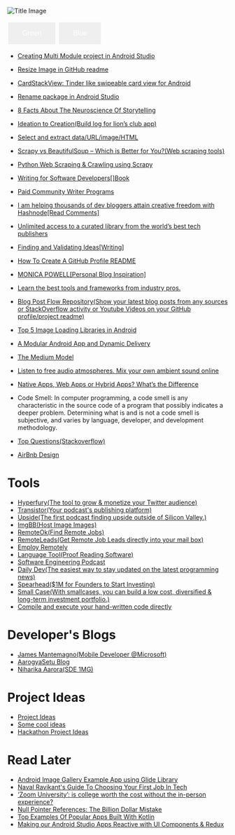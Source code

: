 <!--<a href="url"><img src="https://i.ibb.co/j6RKXz1/photo-1457369804613-52c61a468e7d.jpg" align="center" height="250" ></a>-->


![Title Image](https://i.ibb.co/DDVJqwg/EVERYTHING.png)

<!DOCTYPE html>
<html>
<head>
<style>
.button {
  border: none;
  color: white;
  padding: 16px 32px;
  text-align: center;
  text-decoration: none;
  display: inline-block;
  font-size: 16px;
  margin: 4px 2px;
  transition-duration: 0.4s;
  cursor: pointer;
}

.button1 {
  background-color: white;
  color: black;
  border: 2px solid #4CAF50;
}

.button1:hover {
  background-color: #4CAF50;
  color: white;
}

.button2 {
  background-color: white;
  color: black;
  border: 2px solid #008CBA;
}

.button2:hover {
  background-color: #008CBA;
  color: white;
}

</style>
</head>
<body>

<button class="button button1">Green</button>
<button class="button button2">Blue</button>

</body>
</html>


- [Creating Multi Module project in Android Studio](https://www.youtube.com/watch?v=Mg-DM5XAddk&ab_channel=TechWithAman)
- [Resize Image in GitHub readme](https://stackoverflow.com/questions/24383700/resize-image-in-the-wiki-of-github-using-markdown#:~:text=Old%20Answer%3A%201%20Make%20a%20gist%2C%20say%20Mygist.md,Cut-paste%20that%20by%20hand%20into%20your%20Mygist.md.%20)
- [CardStackView: Tinder like swipeable card view for Android](https://github.com/yuyakaido/CardStackView)
- [Rename package in Android Studio](https://stackoverflow.com/questions/16804093/rename-package-in-android-studio)
- [8 Facts About The Neuroscience Of Storytelling](https://www.story2.com/blog/8-facts-about-the-neuroscience-of-storytelling)
- [Ideation to Creation(Build log for lion’s club app)](https://aradh.co/app-for-charity-344057484e0b)
- [Select and extract data/URL/image/HTML](https://www.octoparse.com/tutorial-7/extract-data)
- [Scrapy vs BeautifulSoup – Which is Better for You?(Web scraping tools)](https://smartproxy.com/blog/scrapy-vs-beautifulsoup)
- [Python Web Scraping & Crawling using Scrapy](https://www.youtube.com/playlist?list=PLhTjy8cBISEqkN-5Ku_kXG4QW33sxQo0t)
- [Writing for Software Developers[]Book](https://gumroad.com/l/uZPZU/)
- [Paid Community Writer Programs](https://github.com/malgamves/CommunityWriterPrograms)
- [I am helping thousands of dev bloggers attain creative freedom with Hashnode[Read Comments]](https://hashnode.com/post/i-am-helping-thousands-of-dev-bloggers-attain-creative-freedom-with-hashnode-i-am-sandeep-panda-ask-me-anything-ckevuvvp4026bnzs143a5c2rd)
- [Unlimited access to a curated library from the world’s best tech publishers](https://www.sitepoint.com/)
- [Finding and Validating Ideas[Writing]](https://philipkiely.com/assets/files/wfsd_chapter1_sample.pdf?_ga=2.183563686.1691563699.1605671917-484075323.1603749376)
- [How To Create A GitHub Profile README](https://www.aboutmonica.com/blog/how-to-create-a-github-profile-readme)
- [MONICA POWELL[Personal Blog Inspiration]](https://www.aboutmonica.com/)
- [Learn the best tools and frameworks from industry pros.](https://egghead.io/)
- [Blog Post Flow Repository(Show your latest blog posts from any sources or StackOverflow activity or Youtube Videos on your GitHub profile/project readme)](https://github.com/gautamkrishnar/blog-post-workflow)
- [Top 5 Image Loading Libraries in Android](https://www.geeksforgeeks.org/top-5-image-loading-libraries-in-android/)
- [A Modular Android App and Dynamic Delivery](https://medium.com/kayvan-kaseb/a-modular-android-app-and-dynamic-delivery-6fca533763e5)
- [The Medium Model](https://blog.medium.com/the-medium-model-3ec28c6f603a)
- [Listen to free audio atmospheres. Mix your own ambient sound online](https://www.ambient-mixer.com/)
- [Native Apps, Web Apps or Hybrid Apps? What’s the Difference](https://www.mobiloud.com/blog/native-web-or-hybrid-apps)

- Code Smell: In computer programming, a code smell is any characteristic in the source code of a program that possibly indicates a deeper problem. Determining what is and is not a code smell is subjective, and varies by language, developer, and development methodology.

- [Top Questions(Stackoverflow)](https://stackoverflow.com/?tab=hot)
- [AirBnb Design](https://airbnb.design/)


# Tools

- [Hyperfury(The tool to grow & monetize your Twitter audience)](https://hypefury.com/)
- [Transistor(Your podcast's publishing platform)](https://transistor.fm/)
- [Upside(The first podcast finding upside outside of Silicon Valley.)](https://upside.fm/)
- [ImgBB(Host Image Images)](https://imgbb.com/)
- [RemoteOk(Find Remote Jobs)](https://remoteok.io/)
- [RemoteLeads(Get Remote Job Leads directly into your mail box)](https://remoteleads.io/)
- [Employ Remotely](https://www.employremotely.com/)
- [Language Tool(Proof Reading Software)](https://www.languagetool.org/)
- [Software Engineering Podcast](https://www.software-engineering-unlocked.com/)
- [Daily Dev(The easiest way to stay updated on the latest programming news)](https://daily.dev/)
- [Spearhead($1M for Founders to Start Investing)](https://spearhead.co/)
- [Small Case(With smallcases, you can build a low cost, diversified & long-term investment portfolio.)](https://www.smallcase.com/)
- [Compile and execute your hand-written code directly](https://github.com/Ctrl-plus-C/wmn19)


# Developer's Blogs

- [James Mantemagno(Mobile Developer @Microsoft)](https://montemagno.com/)
- [AarogyaSetu Blog](https://medium.com/aarogyasetu)
- [Niharika Aarora(SDE 1MG)](https://thedroidlady.com/)


# Project Ideas

- [Project Ideas](https://gist.githubusercontent.com/tsaqib/9a8ded18603881b76a8f/raw/44f0387edf3633d6e6beea6ceeba28ca198d9712/ideas.md)
- [Some cool ideas](https://www.quora.com/What-are-some-cool-ideas-for-a-hackathon-I-have-to-code-and-deliver-the-project-in-two-days-Any-ideas-to-get-the-creative-juices-flowing-You-will-be-credited-if-I-use-your-idea)
- [Hackathon Project Ideas](https://blog.0xproject.com/0x-at-ethnewyork-43e0bbd78422)


# Read Later

- [Android Image Gallery Example App using Glide Library](https://javapapers.com/android/android-image-gallery-example-app-using-glide-library/)
- [Naval Ravikant's Guide To Choosing Your First Job In Tech](https://angel.co/blog/naval-ravikants-guide-to-choosing-your-first-job-in-tech)
- [‘Zoom University’: is college worth the cost without the in-person experience?](https://www.theguardian.com/world/2020/oct/06/zoom-university-college-cost-students-in-person-experience)
- [Null Pointer References: The Billion Dollar Mistake](https://hinchman-amanda.medium.com/null-pointer-references-the-billion-dollar-mistake-1e616534d485)
- [Top Examples Of Popular Apps Built With Kotlin](https://www.spec-india.com/blog/top-apps-built-with-kotlin)
- [Making our Android Studio Apps Reactive with UI Components & Redux](https://netflixtechblog.com/making-our-android-studio-apps-reactive-with-ui-components-redux-5e37aac3b244)
